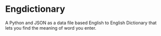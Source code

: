 # Engdictionary
A Python and JSON as a data file based English to English Dictionary that lets you find the meaning of word you enter.
